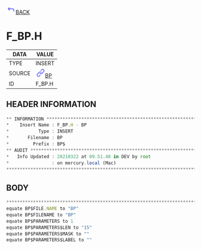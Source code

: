 <img src="../.resources/themes/unicons-line-6563ff/corner-up-left-alt.svg" alt="BACK" width="25" />[BACK](../DOCS/BP.md)  
# F_BP.H  
|DATA|VALUE|
| --- | --- |
|TYPE|INSERT|
|SOURCE|<img src="../.resources/themes/unicons-line-6563ff/link.svg" alt="BP" width="25" />[BP](../DOCS/BP.md)|
|ID|F_BP.H|
    
    
## HEADER INFORMATION  
```javascript
** INFORMATION ****************************************************************
*    Insert Name : F_BP.H - BP
*           Type : INSERT
*       Filename : BP
*         Prefix : BP$
** AUDIT **********************************************************************
*   Info Updated : 20210322 at 09.51.48 in DEV by root
*                : on mercury.local (Mac)
*******************************************************************************
```
## BODY  
```javascript
*******************************************************************************
equate BP$FILE.NAME to "BP"
equate BP$FILENAME to "BP"
equate BP$PARAMETERS to 1
equate BP$PARAMETERS$LEN to "15"
equate BP$PARAMETERS$MASK to ""
equate BP$PARAMETERS$LABEL to ""
```
